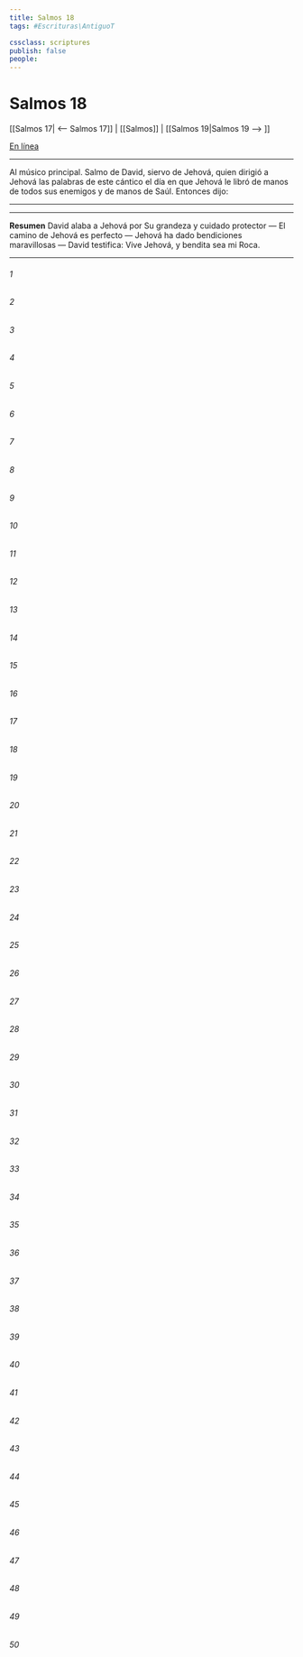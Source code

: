 ```yaml
---
title: Salmos 18
tags: #Escrituras\AntiguoT

cssclass: scriptures
publish: false
people:
---
```


# Salmos 18
[[Salmos 17| <-- Salmos 17]] | [[Salmos]] | [[Salmos 19|Salmos 19 --> ]]

[En línea](https://churchofjesuschrist.org/study/scriptures/ot/ps/18?lang=spa)

---
Al músico principal. Salmo de David, siervo de Jehová, quien dirigió a Jehová las palabras de este cántico el día en que Jehová le libró de manos de todos sus enemigos y de manos de Saúl. Entonces dijo:

---

---
__Resumen__
David alaba a Jehová por Su grandeza y cuidado protector — El camino de Jehová es perfecto — Jehová ha dado bendiciones maravillosas — David testifica: Vive Jehová, y bendita sea mi Roca.

---
###### 1 


###### 2 


###### 3 


###### 4 


###### 5 


###### 6 


###### 7 


###### 8 


###### 9 


###### 10 


###### 11 


###### 12 


###### 13 


###### 14 


###### 15 


###### 16 


###### 17 


###### 18 


###### 19 


###### 20 


###### 21 


###### 22 


###### 23 


###### 24 


###### 25 


###### 26 


###### 27 


###### 28 


###### 29 


###### 30 


###### 31 


###### 32 


###### 33 


###### 34 


###### 35 


###### 36 


###### 37 


###### 38 


###### 39 


###### 40 


###### 41 


###### 42 


###### 43 


###### 44 


###### 45 


###### 46 


###### 47 


###### 48 


###### 49 


###### 50 


